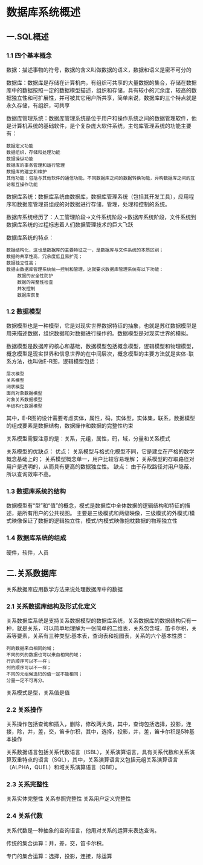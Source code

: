 # 数据库系统概述

## 一.SQL概述

### 1.1 四个基本概念

数据：描述事物的符号，数据的含义叫做数据的语义，数据和语义是密不可分的

数据库：数据库是存储在计算机内，有组织可共享的大量数据的集合，存储在数据库中的数据按照一定的数据模型描述，组织和存储，具有较小的冗余度，较高的数据独立性和可扩展性，并可被其它用户所共享，简单来说，数据库的三个特点就是永久存储，有组织，可共享

数据库管理系统：数据库管理系统是位于用户和操作系统之间的数据管理软件，他是计算机系统的基础软件，是个复杂庞大软件系统，主句库管理系统的功能主要有：

    数据定义功能
    数据组织，存储和处理功能
    数据操纵功能
    数据库的事务管理和运行管理
    数据库的建立和维护
    其他功能：包括与其他软件的通信功能，不同数据库之间的数据转换功能，异构数据库之间的互访和互操作功能

数据库系统：数据库系统由数据库，数据库管理系统（包括其开发工具），应用程序和数据库管理员组成的对数据进行存储，管理，处理和控制的系统。

数据库系统经历了：人工管理阶段->文件系统阶段->数据库系统阶段，文件系统到数据库系统的过程标志着人们数据管理技术的巨大飞跃

数据库系统的特点：

    数据结构化，这也是数据库的主要特征之一，是数据库与文件系统的本质区别；
    数据的共享性高，冗余度低且易扩充；
    数据独立性高；
    数据由数据库管理系统统一控制和管理，这就要求数据库管理系统有以下功能：
        数据的安全性防护
        数据的完整性检查
        并发控制
        数据库恢复

### 1.2 数据模型

数据模型也是一种模型，它是对现实世界数据特征的抽象，也就是苏红数据模型是用来描述数据，组织数据和对数据进行操作的。数据模型是对现实世界的模拟。

数据模型是数据库的核心和基础，数据模型包括概念模型，逻辑模型和物理模型，概念模型是现实世界和信息世界的在中间层次，概念模型的主要方法就是实体-联系方法，也叫做E-R图，逻辑模型包括：

    层次模型
    关系模型
    网状模型
    面向对象数据模型
    对象关系数据模型
    半结构化数据模型
其中，E-R图的设计需要考虑实体，属性，码，实体型，实体集，联系，数据模型的组成要素是数据结构，数据操作和数据的完整性约束

关系模型需要注意的是：关系，元组，属性，码，域，分量和关系模式

关系模型的优缺点：
    优点：
        关系模型与格式化模型不同，它是建立在严格的数学概念基础上的；
        关系模型概念单一，用户比较容易理解；
        关系模型的存取路径对用户是透明的，从而具有更高的数据独立性。
    缺点：
        由于存取路径对用户隐蔽，所以查询效率不高。

### 1.3 数据库系统的结构

数据模型有“型”和“值”的概念，模式是数据库中全体数据的逻辑结构和特征的描述，是所有用户的公共视图。
主要是三级模式和两级映像，三级模式的外模式/模式映像保证了数据的逻辑独立性，模式/内模式映像抱枕数据的物理独立性

### 1.4 数据库系统的组成

硬件，软件，人员

## 二.关系数据库

关系数据库应用数学方法来说处理数据库中的数据

### 2.1 关系数据库结构及形式化定义

关系数据库系统是支持关系数据模型的数据库系统，关系数据库的数据结构只有一种，就是关系，可以简单地理解为一张简单的二维表，关系包含域，笛卡尔积，关系等要素，关系有三种类型:基本表，查询表和视图表，关系的六个基本性质：

    列的数据来自相同的域；
    不同的列的数据也可以来自相同的域；
    行的顺序可以不一样；
    列的顺序可以不一样；
    不同的元组候选码的值一定不能相同；
    分量一定不可再分。
关系模式是型，关系值是值

### 2.2 关系操作

关系操作包括查询和插入，删除，修改两大类，其中，查询包括选择，投影，连接，除，并，差，交，笛卡尔积，其中，选择，投影，并，差，笛卡尔积是5种基本操作

关系数据语言包括关系代数语言（ISBL），关系演算语言，具有关系代数和关系演算双重特点的语言（SQL），其中，关系演算语言又包括元组关系演算语言（ALPHA，QUEL）和域关系演算语言（QBE）。

### 2.3 关系完整性

关系实体完整性
关系参照完整性
关系用户定义完整性

### 2.4 关系代数

关系代数是一种抽象的查询语言，他用对关系的运算来表达查询。

传统的集合运算：并，差，交，笛卡尔积。

专门的集合运算：选择，投影，连接，除运算
